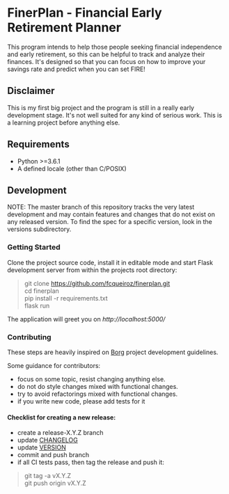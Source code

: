 # FinerPlan - Financial Early Retirement Planner #

This program intends to help those people seeking financial independence and 
early retirement, so this can be helpful to track and analyze their finances.
It's designed so that you can focus on how to improve your savings rate and
predict when you can set FIRE!

## Disclaimer
This is my first big project and the program is still in a really early 
development stage. It's not well suited for any kind of serious work. This is a
learning project before anything else.

## Requirements

- Python >=3.6.1
- A defined locale (other than C/POSIX)

## Development

NOTE: The master branch of this repository tracks the very latest development and may contain features and changes that do not exist on any released version. To find the spec for a specific version, look in the versions subdirectory.

### Getting Started

Clone the project source code, install it in editable mode and start 
Flask development server from within the projects root directory:

> git clone https://github.com/fcqueiroz/finerplan.git  
> cd finerplan  
> pip install -r requirements.txt  
> flask run  

The application will greet you on _http://localhost:5000/_

### Contributing

These steps are heavily inspired on [Borg](https://borgbackup.readthedocs.io/en/stable/development.html)
project development guidelines.

Some guidance for contributors:

* focus on some topic, resist changing anything else.
* do not do style changes mixed with functional changes.
* try to avoid refactorings mixed with functional changes.
* if you write new code, please add tests for it

#### Checklist for creating a new release:

* create a release-X.Y.Z branch
* update [CHANGELOG](CHANGELOG.md)
* update [VERSION](VERSION)
* commit and push branch
* if all CI tests pass, then tag the release and push it:
> git tag -a vX.Y.Z  
> git push origin vX.Y.Z
